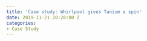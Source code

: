 ```yaml
---
title: 'Case study: Whirlpool gives Tanium a spin'
date: 2019-11-21 20:28:00 Z
categories:
- Case Study
---
```


